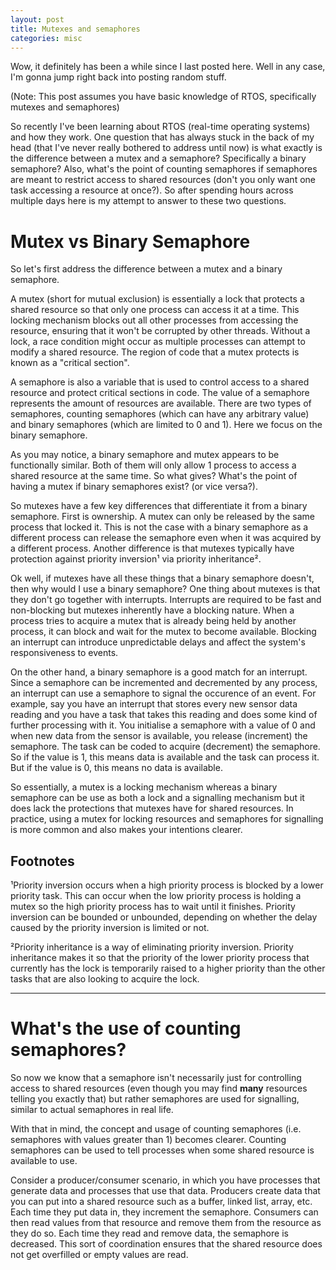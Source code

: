 ```yaml
---
layout: post
title: Mutexes and semaphores
categories: misc
---
```

Wow, it definitely has been a while since I last posted here. Well in any case, I'm gonna jump right back into posting random stuff. 

(Note: This post assumes you have basic knowledge of RTOS, specifically mutexes and semaphores)

So recently I've been learning about RTOS (real-time operating systems) and how they work. One question that has always stuck in the back of my head (that I've never really bothered to address until now) is what exactly is the difference between a mutex and a semaphore? Specifically a binary semaphore? Also, what's the point of counting semaphores if semaphores are meant to restrict access to shared resources (don't you only want one task accessing a resource at once?). So after spending hours across multiple days here is my attempt to answer to these two questions.

# Mutex vs Binary Semaphore
So let's first address the difference between a mutex and a binary semaphore. 

A mutex (short for mutual exclusion) is essentially a lock that protects a shared resource so that only one process can access it at a time. This locking mechanism blocks out all other processes from accessing the resource, ensuring that it won't be corrupted by other threads. Without a lock, a race condition might occur as multiple processes can attempt to modify a shared resource. The region of code that a mutex protects is known as a "critical section". 

A semaphore is also a variable that is used to control access to a shared resource and protect critical sections in code. The value of a semaphore represents the amount of resources are available. There are two types of semaphores, counting semaphores (which can have any arbitrary value) and binary semaphores (which are limited to 0 and 1). Here we focus on the binary semaphore. 

As you may notice, a binary semaphore and mutex appears to be functionally similar. Both of them will only allow 1 process to access a shared resource at the same time. So what gives? What's the point of having a mutex if binary semaphores exist? (or vice versa?). 

So mutexes have a few key differences that differentiate it from a binary semaphore. First is ownership. A mutex can only be released by the same process that locked it. This is not the case with a binary semaphore as a different process can release the semaphore even when it was acquired by a different process. Another difference is that mutexes typically have protection against priority inversion¹ via priority inheritance².

Ok well, if mutexes have all these things that a binary semaphore doesn't, then why would I use a binary semaphore? One thing about mutexes is that they don't go together with interrupts. Interrupts are required to be fast and non-blocking but mutexes inherently have a blocking nature. When a process tries to acquire a mutex that is already being held by another process, it can block and wait for the mutex to become available. Blocking an interrupt can introduce unpredictable delays and affect the system's responsiveness to events. 

On the other hand, a binary semaphore is a good match for an interrupt. Since a semaphore can be incremented and decremented by any process, an interrupt can use a semaphore to signal the occurence of an event. For example, say you have an interrupt that stores every new sensor data reading and you have a task that takes this reading and does some kind of further processing with it. You initialise a semaphore with a value of 0 and when new data from the sensor is available, you release (increment) the semaphore. The task can be coded to acquire (decrement) the semaphore. So if the value is 1, this means data is available and the task can process it. But if the value is 0, this means no data is available. 

So essentially, a mutex is a locking mechanism whereas a binary semaphore can be use as both a lock and a signalling mechanism but it does lack the protections that mutexes have for shared resources. In practice, using a mutex for locking resources and semaphores for signalling is more common and also makes your intentions clearer. 

## Footnotes
¹Priority inversion occurs when a high priority process is blocked by a lower priority task. This can occur when the low priority process is holding a mutex so the high priority process has to wait until it finishes. Priority inversion can be bounded or unbounded, depending on whether the delay caused by the priority inversion is limited or not. 

²Priority inheritance is a way of eliminating priority inversion. Priority inheritance makes it so that the priority of the lower priority process that currently has the lock is temporarily raised to a higher priority than the other tasks that are also looking to acquire the lock. 

---
# What's the use of counting semaphores?
So now we know that a semaphore isn't necessarily just for controlling access to shared resources (even though you may find **many** resources telling you exactly that) but rather semaphores are used for signalling, similar to actual semaphores in real life. 

With that in mind, the concept and usage of counting semaphores (i.e. semaphores with values greater than 1) becomes clearer. Counting semaphores can be used to tell processes when some shared resource is available to use. 

Consider a producer/consumer scenario, in which you have processes that generate data and processes that use that data. Producers create data that you can put into a shared resource such as a buffer, linked list, array, etc. Each time they put data in, they increment the semaphore. Consumers can then read values from that resource and remove them from the resource as they do so. Each time they read and remove data, the semaphore is decreased. This sort of coordination ensures that the shared resource does not get overfilled or empty values are read. 
